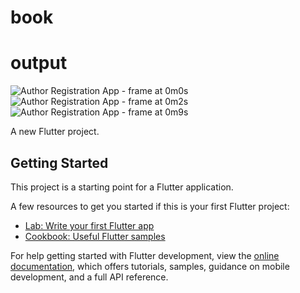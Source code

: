 # book
# output
![Author Registration App - frame at 0m0s](https://user-images.githubusercontent.com/104633827/230838372-641a4873-931d-4f31-bba8-08843ba9f6e8.jpg)
![Author Registration App - frame at 0m2s](https://user-images.githubusercontent.com/104633827/230838386-dbd97398-6a2f-42e6-823a-94cc1d1bfa37.jpg)
![Author Registration App - frame at 0m9s](https://user-images.githubusercontent.com/104633827/230838704-30c3fffd-c0ca-4244-9616-56f028db99dd.jpg)



A new Flutter project.

## Getting Started

This project is a starting point for a Flutter application.

A few resources to get you started if this is your first Flutter project:

- [Lab: Write your first Flutter app](https://docs.flutter.dev/get-started/codelab)
- [Cookbook: Useful Flutter samples](https://docs.flutter.dev/cookbook)

For help getting started with Flutter development, view the
[online documentation](https://docs.flutter.dev/), which offers tutorials,
samples, guidance on mobile development, and a full API reference.
